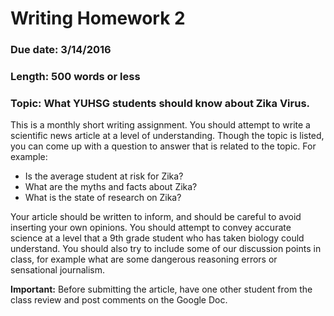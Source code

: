 # Writing Homework 2

### Due date: 3/14/2016

### Length: 500 words or less

### Topic: What YUHSG students should know about Zika Virus.   
 

This is a monthly short writing assignment. You should attempt to write a scientific news article at a level of understanding. Though the topic is listed, you can come up with a question to answer that is related to the topic. For example:

- Is the average student at risk for Zika?
- What are the myths and facts about Zika?
- What is the state of research on Zika?

Your article should be written to inform, and should be careful to avoid inserting your own opinions. You should attempt to convey accurate science at a level that a 9th grade student who has taken biology could understand. You should also try to include some of our discussion points in class, for example what are some dangerous reasoning errors or sensational journalism. 


**Important:** Before submitting the article, have one other student from the class review and post comments on the Google Doc. 